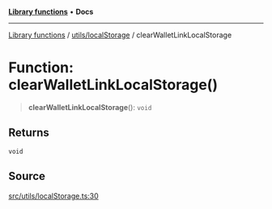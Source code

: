 [**Library functions**](../../../README.md) • **Docs**

***

[Library functions](../../../modules.md) / [utils/localStorage](../README.md) / clearWalletLinkLocalStorage

# Function: clearWalletLinkLocalStorage()

> **clearWalletLinkLocalStorage**(): `void`

## Returns

`void`

## Source

[src/utils/localStorage.ts:30](https://github.com/bgd-labs/fe-shared/blob/bcb81f075c57b42adfeb5f3e6c387d13f532f431/src/utils/localStorage.ts#L30)
